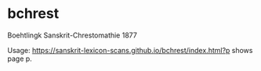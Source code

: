 # bchrest
Boehtlingk Sanskrit-Chrestomathie 1877

Usage: https://sanskrit-lexicon-scans.github.io/bchrest/index.html?p
 shows page p.
 